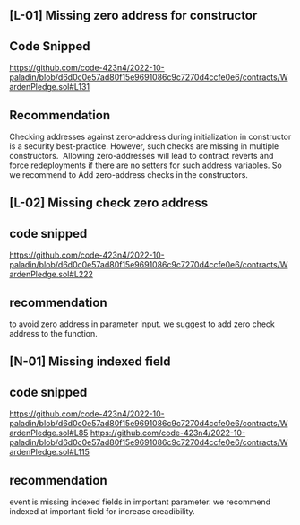 ## [L-01] Missing zero address for constructor
## Code Snipped
https://github.com/code-423n4/2022-10-paladin/blob/d6d0c0e57ad80f15e9691086c9c7270d4ccfe0e6/contracts/WardenPledge.sol#L131
## Recommendation
Checking addresses against zero-address during initialization in constructor is a security best-practice. However, such checks are missing in multiple constructors.  Allowing zero-addresses will lead to contract reverts and force redeployments if there are no setters for such address variables. So we recommend to Add zero-address checks in the constructors.

## [L-02] Missing check zero address
## code snipped
https://github.com/code-423n4/2022-10-paladin/blob/d6d0c0e57ad80f15e9691086c9c7270d4ccfe0e6/contracts/WardenPledge.sol#L222
## recommendation
to avoid zero address in parameter input. we suggest to add zero check address to the function.

## [N-01] Missing indexed field
## code snipped
https://github.com/code-423n4/2022-10-paladin/blob/d6d0c0e57ad80f15e9691086c9c7270d4ccfe0e6/contracts/WardenPledge.sol#L85
https://github.com/code-423n4/2022-10-paladin/blob/d6d0c0e57ad80f15e9691086c9c7270d4ccfe0e6/contracts/WardenPledge.sol#L115
## recommendation
event is missing indexed fields in important parameter. we recommend indexed at important field for increase creadibility.


